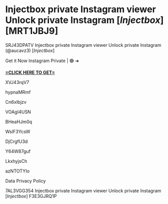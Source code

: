 # Injectbox private Instagram viewer Unlock private Instagram [*Injectbox*] [MRT1JBJ9]

SRJ43DPATV Injectbox private Instagram viewer Unlock private Instagram (@aucavz3) [*Injectbox*]

Get it Now Instagram Private | 🟢 ➜ 

**[=CLICK HERE TO GET=](https://www.google.com/url?q=https%3A%2F%2Fappbitly.com%2FjfflD)**

XVJ43rqV7

hypnaMRmf

Cn6xIbjzv

VOAgI4USN

BHeaHJm0q

WslF3YcsW

DjCrgfU3d

Y64W87guf

LkxhyjsCh

azNTOTYIo

Data Privacy Policy

 7AL3VGG354 Injectbox private Instagram viewer Unlock private Instagram [*Injectbox*] F3E3GJRQ1P

